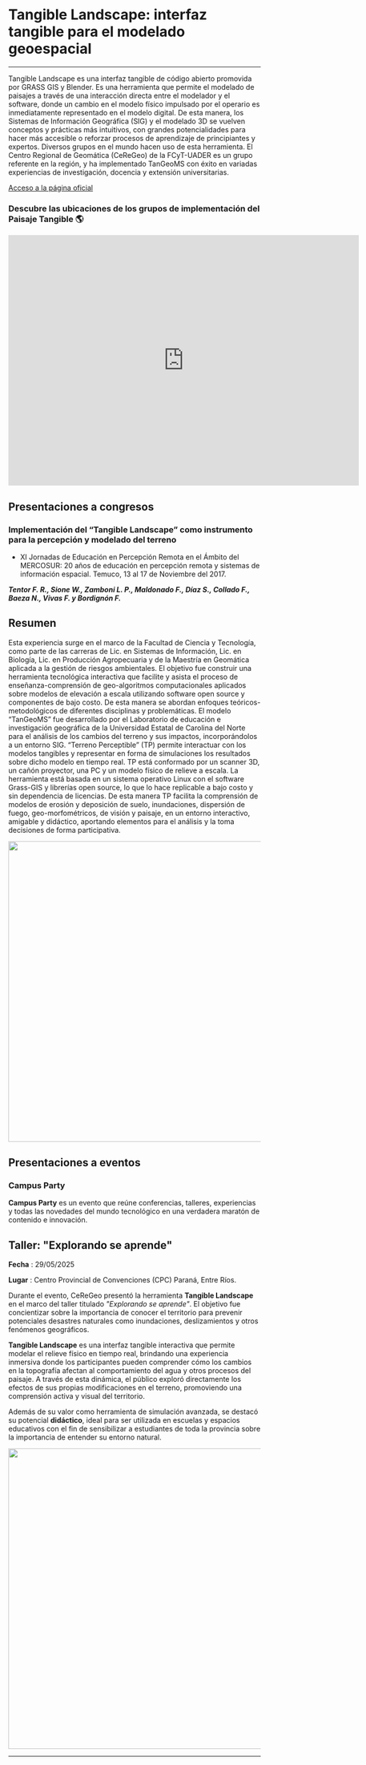 # Tangible Landscape: interfaz tangible para el modelado geoespacial
 ---

Tangible Landscape es una interfaz tangible de código abierto promovida por GRASS GIS y Blender. Es una herramienta que permite el modelado  de paisajes a través de una interacción directa entre el modelador y el software, donde un cambio en el modelo físico impulsado por el operario es inmediatamente representado en el modelo digital. De esta manera, los Sistemas de Información Geográfica (SIG) y el modelado 3D se vuelven conceptos y prácticas más intuitivos, con grandes potencialidades para hacer más accesible o reforzar procesos de aprendizaje de principiantes y expertos. 
Diversos grupos en el mundo hacen uso de esta herramienta. El Centro Regional de Geomática (CeReGeo) de la FCyT-UADER es un grupo referente en la región, y ha implementado TanGeoMS con éxito en variadas experiencias de investigación, docencia y extensión universitarias.

<a href="https://tangible-landscape.github.io/index.html" target="_blank">Acceso a la página oficial</a> 
### Descubre las ubicaciones de los grupos de implementación del Paisaje Tangible 🌎
<iframe
  width="700"
  height="500"
  style="border:none"
  src="https://tangible-landscape.github.io/map.html">
</iframe>

## **Presentaciones a congresos**

### Implementación del “Tangible Landscape” como instrumento para la percepción y modelado del terreno 

* XI Jornadas de Educación en Percepción Remota en el Ámbito del MERCOSUR: 20 años de educación en percepción remota y sistemas de información espacial. Temuco, 13 al 17 de Noviembre del 2017.


***Tentor F. R., Sione W., Zamboni L. P., Maldonado F., Díaz S., Collado F., Baeza N., Vivas F.  y  Bordignón F.***

## **Resumen** 
Esta experiencia surge en el marco de la Facultad de Ciencia y Tecnología, como parte de las carreras de Lic. en Sistemas de Información, Lic. en Biología, Lic. en Producción Agropecuaria y de la Maestría en Geomática aplicada a la gestión de riesgos ambientales. El objetivo fue construir una herramienta tecnológica interactiva que facilite y asista el proceso de enseñanza-comprensión de geo-algoritmos computacionales aplicados sobre modelos de elevación a escala utilizando software open source y componentes de bajo costo. De esta manera se abordan enfoques teóricos-metodológicos de diferentes disciplinas y problemáticas. El modelo “TanGeoMS” fue desarrollado por el Laboratorio de educación e investigación geográfica de la Universidad Estatal de Carolina del Norte para el análisis de los cambios del terreno y sus impactos, incorporándolos a un entorno SIG. “Terreno Perceptible” (TP) permite interactuar con los modelos tangibles y representar en forma de simulaciones los resultados sobre dicho modelo en tiempo real. TP está conformado por un scanner 3D, un cañón proyector, una PC y un modelo físico de relieve a escala. La herramienta está basada en un sistema operativo Linux con el software Grass-GIS y librerías open source, lo que lo hace replicable a bajo costo y sin dependencia de licencias. De esta manera TP facilita la comprensión de modelos de erosión y deposición de suelo, inundaciones, dispersión de fuego, geo-morfométricos, de visión y paisaje, en un entorno interactivo, amigable y didáctico,  aportando elementos para el análisis y la toma decisiones de forma participativa.


<img src="https://github.com/IDE-FCyT/IDE-FCyT/blob/main/images/poster_temuco.jpg?raw=true" width="700" height="600" />


## **Presentaciones a eventos**

### **Campus Party**

**Campus Party** es un evento que reúne conferencias, talleres, experiencias y todas las novedades del mundo tecnológico en una verdadera maratón de contenido e innovación.

## Taller: "Explorando se aprende"

**Fecha** : 29/05/2025 

**Lugar** : Centro Provincial de Convenciones (CPC) Paraná, Entre Ríos.

Durante el evento, CeReGeo presentó la herramienta **Tangible Landscape** en el marco del taller titulado *"Explorando se aprende"*. El objetivo fue concientizar sobre la importancia de conocer el territorio para prevenir potenciales desastres naturales como inundaciones, deslizamientos y otros fenómenos geográficos.

**Tangible Landscape** es una interfaz tangible interactiva que permite modelar el relieve físico en tiempo real, brindando una experiencia inmersiva donde los participantes pueden comprender cómo los cambios en la topografía afectan al comportamiento del agua y otros procesos del paisaje. A través de esta dinámica, el público exploró directamente los efectos de sus propias modificaciones en el terreno, promoviendo una comprensión activa y visual del territorio.

Además de su valor como herramienta de simulación avanzada, se destacó su potencial **didáctico**, ideal para ser utilizada en escuelas y espacios educativos con el fin de sensibilizar a estudiantes de toda la provincia sobre la importancia de entender su entorno natural.

<img src="https://raw.githubusercontent.com/IDE-FCyT/IDE-FCyT/main/images/Campus%20Party-218-ide.jpg" width="800" height="600" />

---
